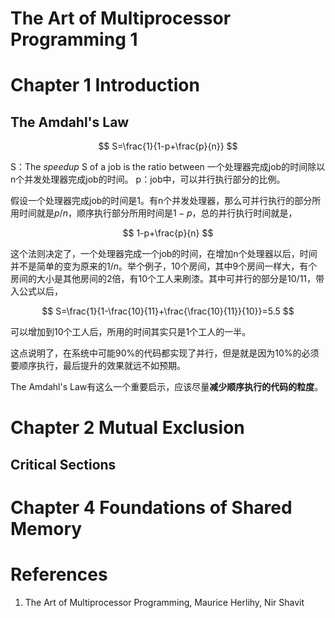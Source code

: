 # The Art of Multiprocessor Programming 1

# Chapter 1 Introduction

## The Amdahl's Law

$$
S=\frac{1}{1-p+\frac{p}{n}}
$$

S：The *speedup* S of a job is the ratio between 一个处理器完成job的时间除以n个并发处理器完成job的时间。
p：job中，可以并行执行部分的比例。

假设一个处理器完成job的时间是1。有n个并发处理器，那么可并行执行的部分所用时间就是$p/n$，顺序执行部分所用时间是$1-p$，总的并行执行时间就是，

$$
1-p+\frac{p}{n}
$$

这个法则决定了，一个处理器完成一个job的时间，在增加n个处理器以后，时间并不是简单的变为原来的$1/n$。举个例子，10个房间，其中9个房间一样大，有个房间的大小是其他房间的2倍，有10个工人来刷漆。其中可并行的部分是$10/11$，带入公式以后，

$$
S=\frac{1}{1-\frac{10}{11}+\frac{\frac{10}{11}}{10}}=5.5
$$

可以增加到10个工人后，所用的时间其实只是1个工人的一半。

这点说明了，在系统中可能90%的代码都实现了并行，但是就是因为10%的必须要顺序执行，最后提升的效果就远不如预期。

The Amdahl's Law有这么一个重要启示，应该尽量**减少顺序执行的代码的粒度**。

# Chapter 2 Mutual Exclusion

## Critical Sections

# Chapter 4 Foundations of Shared Memory

# References
1. The Art of Multiprocessor Programming, Maurice Herlihy, Nir Shavit